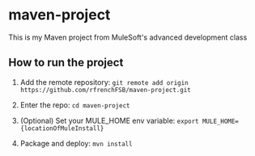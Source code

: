 # maven-project

This is my Maven project from MuleSoft's advanced development class

## How to run the project

1. Add the remote repository: `git remote add origin https://github.com/rfrenchFSB/maven-project.git`

1. Enter the repo: `cd maven-project`

1. (Optional) Set your MULE_HOME env variable: `export MULE_HOME={locationOfMuleInstall}`

1. Package and deploy: `mvn install` 

